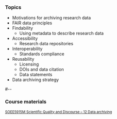<!-- .slide: style="font-size:smaller" -->
### Topics

* Motivations for archiving research data<br/>
* FAIR data principles<br/>
* Findability<br/>
  * Using metadata to describe research data<br/>
* Accessibility<br/>
  * Research data repositories<br/>
* Interoperability<br/>
  * Standards compliance<br/>
* Reusability<br/>
  * Licensing<br/>
  * DOIs and data citation<br/>
  * Data statements<br/>
* Data archiving strategy

#--

### Course materials

<p style="font-size:smaller"><a href="https://leeds365.sharepoint.com/:f:/r/sites/22233SOEE5915MScientificQua_7ae3b7a3-e5c6-11ec-84ea-33d5211a88f2/Shared%20Documents/x12%20Data%20archiving?csf=1&web=1&e=5bYnNa">SOEE5915M Scientific Quality and Discourse &ndash; 12 Data archiving</a></p>
